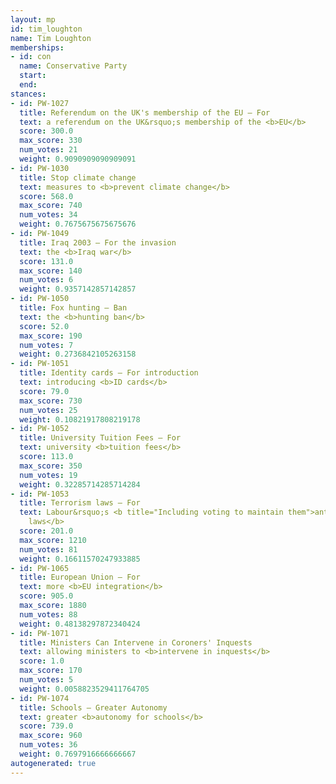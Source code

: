 ```yaml
---
layout: mp
id: tim_loughton
name: Tim Loughton
memberships:
- id: con
  name: Conservative Party
  start: 
  end: 
stances:
- id: PW-1027
  title: Referendum on the UK's membership of the EU — For
  text: a referendum on the UK&rsquo;s membership of the <b>EU</b>
  score: 300.0
  max_score: 330
  num_votes: 21
  weight: 0.9090909090909091
- id: PW-1030
  title: Stop climate change
  text: measures to <b>prevent climate change</b>
  score: 568.0
  max_score: 740
  num_votes: 34
  weight: 0.7675675675675676
- id: PW-1049
  title: Iraq 2003 — For the invasion
  text: the <b>Iraq war</b>
  score: 131.0
  max_score: 140
  num_votes: 6
  weight: 0.9357142857142857
- id: PW-1050
  title: Fox hunting — Ban
  text: the <b>hunting ban</b>
  score: 52.0
  max_score: 190
  num_votes: 7
  weight: 0.2736842105263158
- id: PW-1051
  title: Identity cards — For introduction
  text: introducing <b>ID cards</b>
  score: 79.0
  max_score: 730
  num_votes: 25
  weight: 0.10821917808219178
- id: PW-1052
  title: University Tuition Fees — For
  text: university <b>tuition fees</b>
  score: 113.0
  max_score: 350
  num_votes: 19
  weight: 0.32285714285714284
- id: PW-1053
  title: Terrorism laws — For
  text: Labour&rsquo;s <b title="Including voting to maintain them">anti-terrorism
    laws</b>
  score: 201.0
  max_score: 1210
  num_votes: 81
  weight: 0.16611570247933885
- id: PW-1065
  title: European Union — For
  text: more <b>EU integration</b>
  score: 905.0
  max_score: 1880
  num_votes: 88
  weight: 0.48138297872340424
- id: PW-1071
  title: Ministers Can Intervene in Coroners' Inquests
  text: allowing ministers to <b>intervene in inquests</b>
  score: 1.0
  max_score: 170
  num_votes: 5
  weight: 0.0058823529411764705
- id: PW-1074
  title: Schools — Greater Autonomy
  text: greater <b>autonomy for schools</b>
  score: 739.0
  max_score: 960
  num_votes: 36
  weight: 0.7697916666666667
autogenerated: true
---
```

